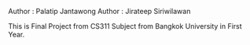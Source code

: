 Author : Palatip Jantawong
Author : Jirateep Siriwilawan

This is Final Project from CS311 Subject from Bangkok University in First Year.
